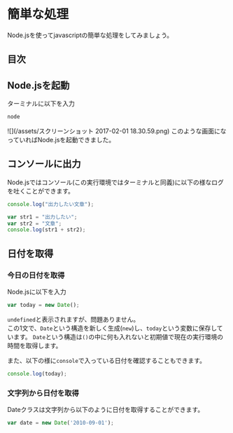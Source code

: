 # 簡単な処理
Node.jsを使ってjavascriptの簡単な処理をしてみましょう。

## 目次
<!-- toc -->

## Node.jsを起動
ターミナルに以下を入力
```bash
node
```
![](/assets/スクリーンショット 2017-02-01 18.30.59.png)
このような画面になっていればNode.jsを起動できました。

## コンソールに出力
Node.jsではコンソール(この実行環境ではターミナルと同義)に以下の様なログを吐くことができます。  
```javascript
console.log("出力したい文章");
```

```javascript
var str1 = "出力したい";
var str2 = "文章";
console.log(str1 + str2);
```


## 日付を取得
### 今日の日付を取得
Node.jsに以下を入力
```javascript
var today = new Date();
```
`undefined`と表示されますが、問題ありません。  
この1文で、`Date`という構造を新しく生成(`new`)し、`today`という変数に保存しています。
`Date`という構造は`()`の中に何も入れないと初期値で現在の実行環境の時間を取得します。

また、以下の様に`console`で入っている日付を確認することもできます。
```javascript
console.log(today);
```

### 文字列から日付を取得
Dateクラスは文字列から以下のように日付を取得することができます。
```javascript
var date = new Date('2010-09-01');
```


